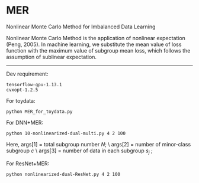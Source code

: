 
# MER
Nonlinear Monte Carlo Method for Imbalanced Data Learning

Nonlinear Monte Carlo Method is the application of nonlinear expectation (Peng, 2005). In machine learning, we substitute the mean value of loss function with the maximum value of subgroup mean loss, which follows the assumption of sublinear expectation.

****

Dev requirement:

```
tensorflow-gpu-1.13.1
cvxopt-1.2.5
```

For toydata:
```
python MER_for_toydata.py
```

For DNN+MER: 


```
python 10-nonlinearized-dual-multi.py 4 2 100
```
Here, args[1] = total subgroup number $N$;  \\
args[2] = number of minor-class subgroup $c$ \\
args[3] = number of data in each subgroup $s_j$ ;



For ResNet+MER:

```
python nonlinearized-dual-ResNet.py 4 2 100
```
